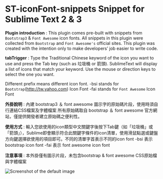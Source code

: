 # ST-iconFont-snippets Snippet for Sublime Text 2 & 3


**Plugin introduction** :
This plugin comes pre-built with snippets from `Bootstrap3` & `Font Awesome` icon fonts.
All snippets in this plugin were collected from `Bootstrap` and `Font Awesome's` official sites. 
This plugin was created with the intention only to make developers’ job easier to write code.


**tabTrigger** : Type the Traditional Chinese keyword of the icon you want to use and press the Tab key (such as 垃圾桶 or 箭頭). 
SublimeText will display a list of icons that match your keyword. Use the mouse or direction keys to select the one you want.

Different prefix means different icon font.
-bsi stands for `Bootstrap`(http://tw.yahoo.com) Icon Font
-fai stands for `Font Awesome` Icon Font

<!-- =========================================================== -->

**外掛說明** : 內建 bootstrap3 ＆ font awesome 圖示字的原始碼片段，使用時須自行連結CSS檔案及字體檔案
所有原始碼取自 bootstrap ＆ font awesome 官方網站，僅提供開發者建立原始碼之便利性。


**使用方式** : 輸入您欲使用的icon類型中文關鍵字後按下Tab鍵（如「垃圾桶」或「箭頭」），Sublime即會顯示符合此關鍵字條件的icon清單，使用滑鼠點選或鍵盤方向鍵選擇欲使用的項目即可。不同的清單字首表示不同的icon font
-bsi  表示 bootstrap icon font
-fai  表示 font awesome icon font


**注意事項** : 本外掛僅有圖示片段，未包含bootstrap & font awesome CSS原始檔與字體檔案

![Screenshot of the default image](http://csscoke.com/ST-iconfont/ST-iconfont.gif)
